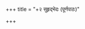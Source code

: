 +++
title = "+२ सुहृद्भेदः (पूर्णपाठः)"

+++

<div class="js_include" includetitle="false" newlevelforh1="1" unfilled url="../"></div>
<div class="js_include" includetitle="true" newlevelforh1="1" unfilled url="../01_vardhamAnakathA/"></div>
<div class="js_include" includetitle="true" newlevelforh1="1" unfilled url="../02_pingalakabhItiH/"></div>
<div class="js_include" includetitle="true" newlevelforh1="1" unfilled url="../03_damanakakaraTakayoH_samvAdaH/"></div>
<div class="js_include" includetitle="true" newlevelforh1="1" unfilled url="../04_pingalakadamanakasamvAdaH/"></div>
<div class="js_include" includetitle="true" newlevelforh1="1" unfilled url="../05_damanakasya_vishvAsaH/"></div>
<div class="js_include" includetitle="true" newlevelforh1="1" unfilled url="../06_pingalakena_sanjIvakasya_kAryaniyojanam/"></div>
<div class="js_include" includetitle="true" newlevelforh1="1" unfilled url="../07_karaTakadamanakayoshchintA/"></div>
<div class="js_include" includetitle="true" newlevelforh1="1" unfilled url="../08_damanakena_kRtapingalakamanochAnchalyam/"></div>
<div class="js_include" includetitle="true" newlevelforh1="1" unfilled url="../09-pingalakena_sanjIvakavadhaH/"></div>